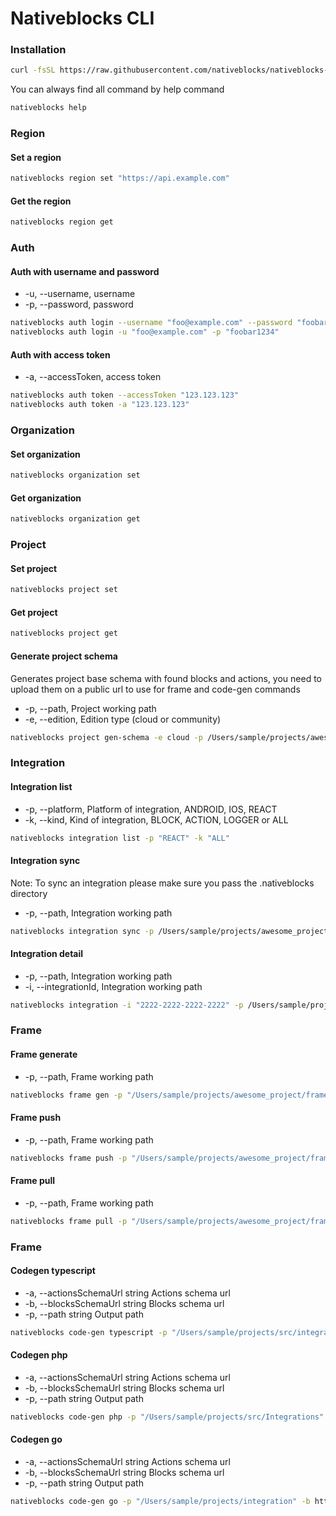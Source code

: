 # Nativeblocks CLI

### Installation

```bash
curl -fsSL https://raw.githubusercontent.com/nativeblocks/nativeblocks-cli/main/installer.sh | bash
```

You can always find all command by help command

```bash
nativeblocks help
```

### Region

#### Set a region

```bash
nativeblocks region set "https://api.example.com"
```

#### Get the region

```bash
nativeblocks region get
```

### Auth

#### Auth with username and password

- -u, --username, username
- -p, --password, password

```bash
nativeblocks auth login --username "foo@example.com" --password "foobar1234"
nativeblocks auth login -u "foo@example.com" -p "foobar1234"
```

#### Auth with access token

- -a, --accessToken, access token

```bash
nativeblocks auth token --accessToken "123.123.123"
nativeblocks auth token -a "123.123.123"
```

### Organization

#### Set organization

```bash
nativeblocks organization set
```

#### Get organization

```bash
nativeblocks organization get
```

### Project

#### Set project

```bash
nativeblocks project set
```

#### Get project

```bash
nativeblocks project get
```

#### Generate project schema

Generates project base schema with found blocks and actions, you need to upload them on a public url to use for frame
and code-gen commands

- -p, --path, Project working path
- -e, --edition, Edition type (cloud or community)

```bash
nativeblocks project gen-schema -e cloud -p /Users/sample/projects/awesome_project
```

### Integration

#### Integration list

- -p, --platform, Platform of integration, ANDROID, IOS, REACT
- -k, --kind, Kind of integration, BLOCK, ACTION, LOGGER or ALL

```bash
nativeblocks integration list -p "REACT" -k "ALL"
```

#### Integration sync

Note: To sync an integration please make sure you pass the .nativeblocks directory

- -p, --path, Integration working path

```bash
nativeblocks integration sync -p /Users/sample/projects/awesome_project/integrations/button/.nativeblocks
```

#### Integration detail

- -p, --path, Integration working path
- -i, --integrationId, Integration working path

```bash
nativeblocks integration -i "2222-2222-2222-2222" -p /Users/sample/projects/awesome_project/integrations/button/.nativeblocks
```

### Frame

#### Frame generate

- -p, --path, Frame working path

```bash
nativeblocks frame gen -p "/Users/sample/projects/awesome_project/frame/login"
```

#### Frame push

- -p, --path, Frame working path

```bash
nativeblocks frame push -p "/Users/sample/projects/awesome_project/frame/login"
```

#### Frame pull

- -p, --path, Frame working path

```bash
nativeblocks frame pull -p "/Users/sample/projects/awesome_project/frame/login"
```

### Frame

#### Codegen typescript

- -a, --actionsSchemaUrl string Actions schema url
- -b, --blocksSchemaUrl string Blocks schema url
- -p, --path string Output path

```bash
nativeblocks code-gen typescript -p "/Users/sample/projects/src/integrations" -b https://publich-address.com/registered-blocks.json -a https://publich-address.com/registered-actions.json

```

#### Codegen php

- -a, --actionsSchemaUrl string Actions schema url
- -b, --blocksSchemaUrl string Blocks schema url
- -p, --path string Output path

```bash
nativeblocks code-gen php -p "/Users/sample/projects/src/Integrations" -b https://publich-address.com/registered-blocks.json -a https://publich-address.com/registered-actions.json

```

#### Codegen go

- -a, --actionsSchemaUrl string Actions schema url
- -b, --blocksSchemaUrl string Blocks schema url
- -p, --path string Output path

```bash
nativeblocks code-gen go -p "/Users/sample/projects/integration" -b https://publich-address.com/registered-blocks.json -a https://publich-address.com/registered-actions.json

```
